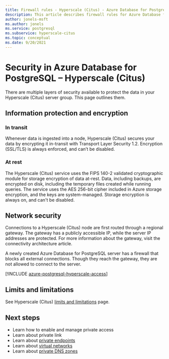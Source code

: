 ```yaml
---
title: Firewall rules - Hyperscale (Citus) - Azure Database for PostgreSQL
description: This article describes firewall rules for Azure Database for PostgreSQL - Hyperscale (Citus).
author: jonels-msft
ms.author: jonels
ms.service: postgresql
ms.subservice: hyperscale-citus
ms.topic: conceptual
ms.date: 9/20/2021
---
```


# Security in Azure Database for PostgreSQL – Hyperscale (Citus)

There are multiple layers of security available to protect the data in your
Hyperscale (Citus) server group. This page outlines them.

## Information protection and encryption

### In transit

Whenever data is ingested into a node, Hyperscale (Citus) secures your data by
encrypting it in-transit with Transport Layer Security 1.2. Encryption
(SSL/TLS) is always enforced, and can’t be disabled.

### At rest

The Hyperscale (Citus) service uses the FIPS 140-2 validated cryptographic
module for storage encryption of data at-rest. Data, including backups, are
encrypted on disk, including the temporary files created while running queries.
The service uses the AES 256-bit cipher included in Azure storage encryption,
and the keys are system-managed. Storage encryption is always on, and can't be
disabled.

## Network security

Connections to a Hyperscale (Citus) node are first routed through a regional
gateway. The gateway has a publicly accessible IP, while the server IP
addresses are protected. For more information about the gateway, visit the
connectivity architecture article.

A newly created Azure Database for PostgreSQL server has a firewall that blocks
all external connections. Though they reach the gateway, they are not allowed
to connect to the server.

[!INCLUDE [azure-postgresql-hyperscale-access](../../includes/azure-postgresql-hyperscale-access.md)]

## Limits and limitations

See Hyperscale (Citus) [limits and limitations](concepts-hyperscale-limits.md)
page.

## Next steps

* Learn how to enable and manage private access
* Learn about private link
* Learn about [private
  endpoints](https://docs.microsoft.com/azure/private-link/private-endpoint-overview)
* Learn about [virtual
  networks](https://docs.microsoft.com/azure/virtual-network/concepts-and-best-practices)
* Learn about [private DNS
  zones](https://docs.microsoft.com/azure/dns/private-dns-overview)
